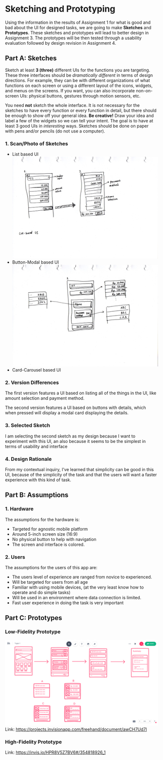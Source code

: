 # Sketching and Prototyping
Using the information in the results of Assignment 1 for what is good and bad about the UI for designed tasks, we are going to make **Sketches** and **Prototypes**. These sketches and prototypes will lead to better design in Assignment 3. The prototypes will be then tested through a usability evaluation followed by design revision in Assignment 4.

## Part A: Sketches
Sketch at least **3 (three)** different UIs for the functions you are targeting. These three interfaces should be _dramatically different_ in terms of design directions. For example, they can be with different organizations of what functions on each screen or using a different layout of the icons, widgets, and menus on the screens. If you want, you can also incorporate non-on-screen UIs: physical buttons, gestures through motion sensors, etc.

You need **not** sketch the whole interface. It is not necessary for the sketches to have every function or every function in detail, but there should be enough to show off your general idea. **Be creative!** Draw your idea and label a few of the widgets so we can tell your intent. The goal is to have at least 3 good UIs in *interesting* ways. Sketches should be done on paper with pens and/or pencils (do not use a computer).

### 1. Scan/Photo of Sketches
* List based UI
![List-based UI](/img/1.jpg)
* Button-Modal based UI
![Button-Modal UI](/img/2.jpg)
* Card-Carousel based UI

### 2. Version Differences
The first version features a UI based on listing all of the things in the UI, like amount selection and payment method.

The second version features a UI based on buttons with details, which when pressed will display a modal card displaying the details.

### 3. Selected Sketch
I am selecting the second sketch as my design because I want to experiment with this UI, an also because it seems to be the simplest in terms of usability and interface

### 4. Design Rationale
From my contextual inquiry, I've learned that simplicity can be good in this UI, because of the simplicity of the task and that the users will want a faster experience with this kind of task.

## Part B: Assumptions
### 1. Hardware
The assumptions for the hardware is:
* Targeted for agnostic mobile platform
* Around 5-inch screen size (16:9)
* No physical button to help with navigation
* The screen and interface is colored.

### 2. Users
The assumptions for the users of this app are:
* The users level of experience are ranged from novice to experienced.
* Will be targeted for users from all age
* Familiar with using mobile devices, (at the very least know how to operate and do simple tasks)
* Will be used in an environment where data connection is limited.
* Fast user experience in doing the task is very important

## Part C: Prototypes
### Low-Fidelity Prototype
![Low-Fidelity Prototype](/img/all-flow.png)
Link: https://projects.invisionapp.com/freehand/document/awCH7Ud7l

### High-Fidelity Prototype
Link: https://invis.io/HPR8V5Z7BV6#/354818926_1
